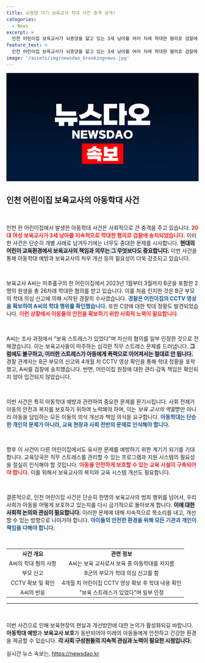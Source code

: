 ```yaml
---
title: 뇌종양 아기 보육교사 학대 사건 충격 공개!
categories:
  - News
excerpt: >
  인천 어린이집 보육교사가 뇌종양을 앓고 있는 3세 남아를 여러 차례 학대한 혐의로 검찰에 송치됐다. 학대 정황은 CCTV에 포착되었으며, 교사는 보육 스트레스를 주장하고 있다.
feature_text: >
  인천 어린이집 보육교사가 뇌종양을 앓고 있는 3세 남아를 여러 차례 학대한 혐의로 검찰에 송치됐다. 학대 정황은 CCTV에 포착되었으며, 교사는 보육 스트레스를 주장하고 있다.
image: '/assets/img/newsdao_breakingnews.jpg'
---
```


<p><img src="/assets/img/newsdao_breakingnews.jpg" alt="firstkoreanews 속보" /></p>

<h2 data-ke-size="size26">인천 어린이집 보육교사의 아동학대 사건</h2>

<p data-ke-size="size16">&nbsp;</p>

<p>인천 한 어린이집에서 발생한 아동학대 사건은 사회적으로 큰 충격을 주고 있습니다. <b><span style="color: #ee2323;">20대 여성 보육교사가 3세 남아를 지속적으로 학대한 혐의로 검찰에 송치되었습니다.</span></b> 이러한 사건은 단순히 개별 사례로 남겨두기에는 너무도 중대한 문제를 시사합니다. <b><span style="background-color: #21538527;">현대의 어린이 교육환경에서 보육교사의 책임과 의무는 그 무엇보다도 중요합니다.</span></b> 이번 사건을 통해 아동학대 예방과 보육교사의 처우 개선 등의 필요성이 더욱 강조되고 있습니다. </p>

<p data-ke-size="size16">&nbsp;</p>

<p>보육교사 A씨는 미추홀구의 한 어린이집에서 2023년 1월부터 3월까지 B군을 포함한 2명의 원생을 총 26차례 학대한 혐의를 받고 있습니다. 이를 처음 인지한 것은 B군 부모의 학대 의심 신고에 의해 시작된 경찰의 수사였습니다. <b><span style="color: #1a5490;">경찰은 어린이집의 CCTV 영상을 확보하여 A씨의 학대 행위를 확인했습니다.</span></b> 또한 C양에 대한 학대 정황도 발견되었습니다. <b><span style="color: #ee2323;">이런 상황에서 아동들의 안전을 확보하기 위한 사회적 노력이 필요합니다.</span></b></p>

<p data-ke-size="size16">&nbsp;</p>

<p>A씨는 조사 과정에서 "보육 스트레스가 있었다"며 자신의 혐의를 일부 인정한 것으로 전해졌습니다. 이는 보육교사들이 마주하는 심각한 직무 스트레스 문제를 드러냅니다. <b><span style="background-color: #21538527;">그럼에도 불구하고, 이러한 스트레스가 아동에게 폭력으로 이어져서는 절대로 안 됩니다.</span></b> 경찰 관계자는 B군 부모의 신고와 4개월 치 CCTV 영상 확인을 통해 학대 정황을 포착했고, A씨를 검찰에 송치했습니다. 반면, 어린이집 원장에 대한 관리·감독 책임은 확인되지 않아 입건되지 않았습니다.</p>

<p data-ke-size="size16">&nbsp;</p>

<p>이번 사건은 특히 아동학대 예방과 관련하여 중요한 문제를 환기시킵니다. 사회 전체가 아동의 안전과 복지를 보호하기 위하여 노력해야 하며, 이는 <em>보육 교사의 역할</em>뿐만 아니라 아동을 담임하는 모든 이들의 의식 개선과 책임 의식을 요구합니다. <b><span style="color: #1a5490;">아동학대는 단순한 개인의 문제가 아니라, 교육 현장과 사회 전반의 문제로 인식해야 합니다.</span></b> </p>

<p data-ke-size="size16">&nbsp;</p>

<p>향후 이 사건이 다른 어린이집에서도 유사한 문제를 예방하기 위한 계기가 되기를 기대합니다. 교육당국은 직무 스트레스를 관리할 수 있는 프로그램과 지원 시스템의 필요성을 절실히 인식해야 할 것입니다. <b><span style="color: #ee2323;">아동을 안전하게 보호할 수 있는 교육 시설이 구축되어야 합니다.</span></b> 이를 위해서 보육교사의 복지와 교육 시스템 개선도 필요합니다. </p>

<p data-ke-size="size16">&nbsp;</p>

<p>결론적으로, 인천 어린이집 사건은 단순히 한명의 보육교사의 범죄 행위를 넘어서, 우리 사회가 아동을 어떻게 보호하고 있는지를 다시 금기적으로 돌아보게 합니다. <b><span style="background-color: #21538527;">이에 대한 사회적 논의와 관심이 필요합니다.</span></b> 이러한 문제에 대해 지속적으로 목소리를 내고, 개선할 수 있는 방향으로 나아가야 합니다. <b><span style="color: #1a5490;">아이들의 안전한 환경을 위해 모든 기관과 개인이 책임을 다해야 합니다.</span></b> </p>

<p data-ke-size="size16">&nbsp;</p>

<table style="width:100%; border-collapse:collapse;"> 
<tr> 
<td style="text-align: center; height: 17px;"><b>사건 개요</b></td> 
<td style="text-align: center; height: 17px;"><b>관련 정보</b></td> 
</tr> 
<tr> 
<td style="text-align: center;">A씨의 학대 혐의 사항</td> 
<td style="text-align: center;">A씨는 보육 교사로서 보육 중 아동학대를 저지름</td> 
</tr> 
<tr> 
<td style="text-align: center;">부모 신고</td> 
<td style="text-align: center;">B군의 부모가 학대 의심 신고를 함</td> 
</tr>
<tr>
<td style="text-align: center;">CCTV 확보 및 확인</td>
<td style="text-align: center;">4개월 치 어린이집 CCTV 영상 확보 후 학대 내용 확인</td>
</tr>
<tr>
<td style="text-align: center;">A씨의 반응</td>
<td style="text-align: center;">"보육 스트레스가 있었다"며 일부 인정</td>
</tr>
</table>

<hr style="border:1px solid #ddd;"/> 

<p data-ke-size="size16">&nbsp;</p>

<p>이번 사건으로 인해 보육현장의 현실과 개선방안에 대한 논의가 활성화되길 바랍니다. <strong>아동학대 예방</strong>과 <strong>보육교사 보호</strong>가 동반되어야 미래의 아동들에게 안전하고 건강한 환경을 제공할 수 있습니다. <b><span style="background-color: #21538527;">각 사회 구성원들의 지속적 관심과 노력이 필요한 시점입니다.</span></b></p>
실시간 뉴스 속보는, <a href="https://newsdao.kr" rel="dofollow">https://newsdao.kr</a>


